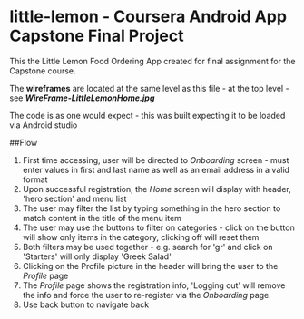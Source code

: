 # little-lemon - Coursera Android App Capstone Final Project

This the Little Lemon Food Ordering App created for final assignment for the Capstone course.

The **wireframes** are located at the same level as this file - at the top level - see **_WireFrame-LittleLemonHome.jpg_**

The code is as one would expect - this was built expecting it to be loaded via Android studio

##Flow

1) First time accessing, user will be directed to _Onboarding_ screen - must enter values in first and last name as well as an email address in a valid format
2) Upon successful registration, the _Home_ screen will display with header, 'hero section' and menu list
3) The user may filter the list by typing something in the hero section to match content in the title of the menu item
4) The user may use the buttons to filter on categories - click on the button will show only items in the category, clicking off will reset them
5) Both filters may be used together - e.g. search for 'gr' and click on 'Starters' will only display 'Greek Salad'
6) Clicking on the Profile picture in the header will bring the user to the _Profile_ page
7) The _Profile_ page shows the registration info, 'Logging out' will remove the info and force the user to re-register via the _Onboarding_ page. 
8) Use back button to navigate back